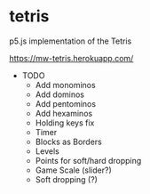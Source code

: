 # tetris
p5.js implementation of the Tetris

https://mw-tetris.herokuapp.com/


* TODO
  * Add monominos
  * Add dominos
  * Add pentominos
  * Add hexaminos
  * Holding keys fix
  * Timer
  * Blocks as Borders
  * Levels
  * Points for soft/hard dropping
  * Game Scale (slider?)
  * Soft dropping (?)


